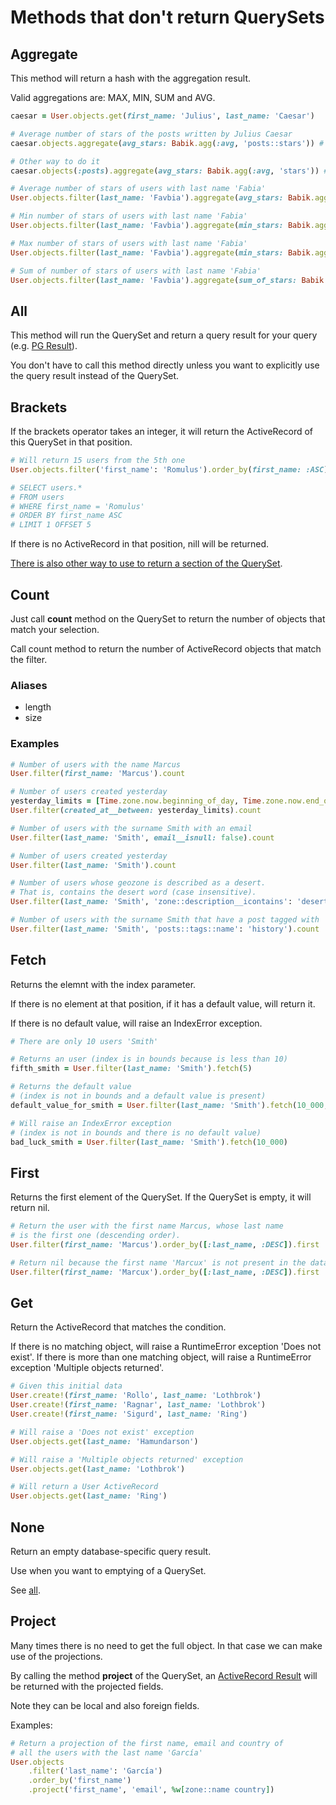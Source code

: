 # Methods that don't return QuerySets

## Aggregate

This method will return a hash with the aggregation result.

Valid aggregations are: MAX, MIN, SUM and AVG.

```ruby
caesar = User.objects.get(first_name: 'Julius', last_name: 'Caesar')

# Average number of stars of the posts written by Julius Caesar
caesar.objects.aggregate(avg_stars: Babik.agg(:avg, 'posts::stars')) # {avg_stars: 3.45}

# Other way to do it
caesar.objects(:posts).aggregate(avg_stars: Babik.agg(:avg, 'stars')) # {avg_stars: 3.45}
```

```ruby
# Average number of stars of users with last name 'Fabia'
User.objects.filter(last_name: 'Favbia').aggregate(avg_stars: Babik.agg(:avg, 'posts::stars')) # {avg_stars: 4.5}

# Min number of stars of users with last name 'Fabia'
User.objects.filter(last_name: 'Favbia').aggregate(min_stars: Babik.agg(:min, 'posts::stars')) # {min_stars: 1}

# Max number of stars of users with last name 'Fabia'
User.objects.filter(last_name: 'Favbia').aggregate(min_stars: Babik.agg(:min, 'posts::stars')) # {max_stars: 5}

# Sum of number of stars of users with last name 'Fabia'
User.objects.filter(last_name: 'Favbia').aggregate(sum_of_stars: Babik.agg(:sum, 'posts::stars')) # {sum_of_stars: 5}
```

## All

This method will run the QuerySet and return a query result for your query
(e.g. [PG Result](https://www.rubydoc.info/gems/pg/PG/Result)). 

You don't have to call this method directly unless you want to explicitly
use the query result instead of the QuerySet.

## Brackets

If the brackets operator takes an integer, it will return the ActiveRecord of this QuerySet in that position.

```ruby
# Will return 15 users from the 5th one
User.objects.filter('first_name': 'Romulus').order_by(first_name: :ASC)[5]

# SELECT users.*
# FROM users
# WHERE first_name = 'Romulus'
# ORDER BY first_name ASC
# LIMIT 1 OFFSET 5
```

If there is no ActiveRecord in that position, nill will be returned.

[There is also other way to use to return a section of the QuerySet](/doc/api/queryset/return_queryset.md#brackets).

## Count

Just call **count** method on the QuerySet to return the number of objects
that match your selection.

Call count method to return the number of ActiveRecord objects that match the filter.

### Aliases

- length
- size

### Examples

```ruby
# Number of users with the name Marcus
User.filter(first_name: 'Marcus').count

# Number of users created yesterday
yesterday_limits = [Time.zone.now.beginning_of_day, Time.zone.now.end_of_day]
User.filter(created_at__between: yesterday_limits).count

# Number of users with the surname Smith with an email
User.filter(last_name: 'Smith', email__isnull: false).count

# Number of users created yesterday
User.filter(last_name: 'Smith').count

# Number of users whose geozone is described as a desert.
# That is, contains the desert word (case insensitive).
User.filter(last_name: 'Smith', 'zone::description__icontains': 'desert').count

# Number of users with the surname Smith that have a post tagged with 'history'
User.filter(last_name: 'Smith', 'posts::tags::name': 'history').count
```

## Fetch

Returns the elemnt with the index parameter.

If there is no element at that position, if it has a default value, will return it.

If there is no default value, will raise an IndexError exception.

```ruby
# There are only 10 users 'Smith'

# Returns an user (index is in bounds because is less than 10) 
fifth_smith = User.filter(last_name: 'Smith').fetch(5)

# Returns the default value
# (index is not in bounds and a default value is present)
default_value_for_smith = User.filter(last_name: 'Smith').fetch(10_000, 'No user')

# Will raise an IndexError exception
# (index is not in bounds and there is no default value) 
bad_luck_smith = User.filter(last_name: 'Smith').fetch(10_000)
```

## First

Returns the first element of the QuerySet. If the QuerySet is empty, it will return nil.

```ruby
# Return the user with the first name Marcus, whose last name
# is the first one (descending order). 
User.filter(first_name: 'Marcus').order_by([:last_name, :DESC]).first

# Return nil because the first name 'Marcux' is not present in the database
User.filter(first_name: 'Marcux').order_by([:last_name, :DESC]).first
```

## Get

Return the ActiveRecord that matches the condition.

If there is no matching object, will raise a RuntimeError exception 'Does not exist'.
If there is more than one matching object, will raise a RuntimeError exception 'Multiple objects returned'.

```ruby
# Given this initial data
User.create!(first_name: 'Rollo', last_name: 'Lothbrok')
User.create!(first_name: 'Ragnar', last_name: 'Lothbrok')
User.create!(first_name: 'Sigurd', last_name: 'Ring')

# Will raise a 'Does not exist' exception
User.objects.get(last_name: 'Hamundarson') 

# Will raise a 'Multiple objects returned' exception
User.objects.get(last_name: 'Lothbrok')

# Will return a User ActiveRecord
User.objects.get(last_name: 'Ring')
```

## None

Return an empty database-specific query result.

Use when you want to emptying of a QuerySet.

See [all](#all).

## Project

Many times there is no need to get the full object. In that case we
can make use of the projections.

By calling the method **project** of the QuerySet, an
[ActiveRecord Result](http://api.rubyonrails.org/classes/ActiveRecord/Result.html)
will be returned with the projected fields.

Note they can be local and also foreign fields.

Examples:

```ruby
# Return a projection of the first name, email and country of
# all the users with the last name 'García'
User.objects
    .filter('last_name': 'García')
    .order_by('first_name')
    .project('first_name', 'email', %w[zone::name country])
```

